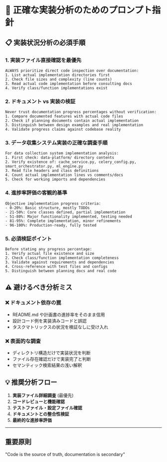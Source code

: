 # 🎯 正確な実装分析のためのプロンプト指針

## 📋 **実装状況分析の必須手順**

### 1. **実装ファイル直接確認を最優先**

```text
ALWAYS prioritize direct code inspection over documentation:
1. List actual implementation directories first
2. Check file sizes and complexity (line counts)
3. Read actual code implementation before consulting docs
4. Verify class/function implementations exist
```

### 2. **ドキュメント vs 実装の検証**

```text
Never trust documentation progress percentages without verification:
1. Compare documented features with actual code files
2. Check if planning documents contain actual implementation
3. Distinguish between design examples and real implementation
4. Validate progress claims against codebase reality
```

### 3. **データ収集システム実装の正確な調査手順**

```text
For data collection system implementation analysis:
1. First check: data-platform/ directory contents
2. Verify existence of: cache_service.py, celery_config.py, smart_orchestrator.py, ml_engine.py
3. Read file headers and class definitions
4. Count actual implementation lines vs comments/docs
5. Check for working imports and dependencies
```

### 4. **進捗率評価の客観的基準**

```text
Objective implementation progress criteria:
- 0-20%: Basic structure, mostly TODOs
- 21-50%: Core classes defined, partial implementation
- 51-80%: Major functionality implemented, testing needed
- 81-95%: Complete implementation, minor refinements
- 96-100%: Production-ready, fully tested
```

### 5. **必須検証ポイント**

```text
Before stating any progress percentage:
1. Verify actual file existence and size
2. Check class/function implementation completeness
3. Validate against requirements and dependencies
4. Cross-reference with test files and configs
5. Distinguish between planning docs and real code
```

## ⚠️ **避けるべき分析ミス**

### ❌ **ドキュメント依存の罠**

- README.md や計画書の進捗率をそのまま信用
- 設計コード例を実装済みコードと誤認
- タスクマトリックスの状況を検証なしに受け入れ

### ❌ **表面的な調査**

- ディレクトリ構造だけで実装状況を判断
- ファイル存在確認だけで実装完了と判断
- セマンティック検索結果の浅い解釈

## 💡 **推奨分析フロー**

1. **実装ファイル詳細調査** (最優先)
2. **コードレビューと機能確認**
3. **テストファイル・設定ファイル確認**
4. **ドキュメントとの整合性検証**
5. **最終的な進捗率評価**

---

## 重要原則

"Code is the source of truth, documentation is secondary"
